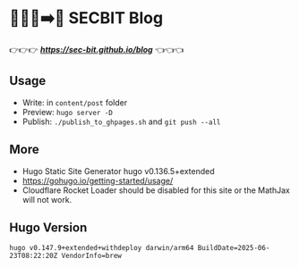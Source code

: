 # 🌈➕🐎➡️🦄 SECBIT Blog

👉👉👉 ***https://sec-bit.github.io/blog*** 👈👈👈

## Usage

- Write: in `content/post` folder
- Preview: `hugo server -D`
- Publish: `./publish_to_ghpages.sh` and `git push --all`

## More

- Hugo Static Site Generator hugo v0.136.5+extended
- https://gohugo.io/getting-started/usage/
- Cloudflare Rocket Loader should be disabled for this site or the MathJax will not work.

## Hugo Version

```
hugo v0.147.9+extended+withdeploy darwin/arm64 BuildDate=2025-06-23T08:22:20Z VendorInfo=brew
```